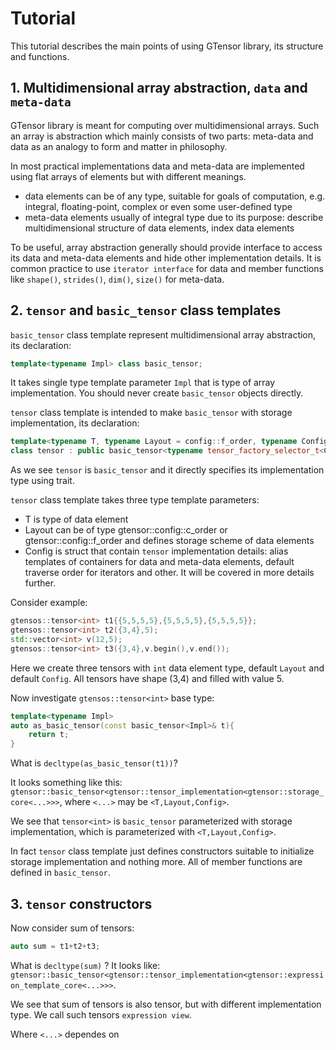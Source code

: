 # Tutorial

This tutorial describes the main points of using GTensor library, its structure and functions.

## 1. Multidimensional array abstraction, `data` and `meta-data`

GTensor library is meant for computing over multidimensional arrays. Such an array is abstraction which mainly consists of two parts: meta-data and data as an analogy to form and matter in philosophy.

In most practical implementations data and meta-data are implemented using flat arrays of elements but with different meanings.
- data elements can be of any type, suitable for goals of computation, e.g. integral, floating-point, complex or even some user-defined type
- meta-data elements usually of integral type due to its purpose: describe multidimensional structure of data elements, index data elements

To be useful, array abstraction generally should provide interface to access its data and meta-data elements and hide other implementation details.
It is common practice to use `iterator interface` for data and member functions like `shape()`, `strides()`, `dim()`, `size()` for meta-data.

## 2. `tensor` and `basic_tensor` class templates

`basic_tensor` class template represent multidimensional array abstraction, its declaration:

```cpp
template<typename Impl> class basic_tensor;
```

It takes single type template parameter `Impl` that is type of array implementation. You should never create `basic_tensor` objects directly.

`tensor` class template is intended to make `basic_tensor` with storage implementation, its declaration:

```cpp
template<typename T, typename Layout = config::f_order, typename Config = config::extend_config_t<config::default_config,T>>
class tensor : public basic_tensor<typename tensor_factory_selector_t<Config,T,Layout>::result_type>
```

As we see `tensor` is `basic_tensor` and it directly specifies its implementation type using trait.

`tensor` class template takes three type template parameters:
- T is type of data element
- Layout can be of type gtensor::config::c_order or gtensor::config::f_order and defines storage scheme of data elements
- Config is struct that contain `tensor` implementation details: alias templates of containers for data and meta-data elements, default traverse order for iterators and other.
It will be covered in more details further.

Consider example:

```cpp
gtensos::tensor<int> t1{{5,5,5,5},{5,5,5,5},{5,5,5,5}};
gtensos::tensor<int> t2({3,4},5);
std::vector<int> v(12,5);
gtensos::tensor<int> t3({3,4},v.begin(),v.end());
```

Here we create three tensors with `int` data element type, default `Layout` and default `Config`.
All tensors have shape (3,4) and filled with value 5.

Now investigate `gtensos::tensor<int>` base type:

```cpp
template<typename Impl>
auto as_basic_tensor(const basic_tensor<Impl>& t){
    return t;
}
```

What is `decltype(as_basic_tensor(t1))`?

It looks something like this: `gtensor::basic_tensor<gtensor::tensor_implementation<gtensor::storage_core<...>>>`, where `<...>` may be `<T,Layout,Config>`.

We see that `tensor<int>` is `basic_tensor` parameterized with storage implementation, which is parameterized with `<T,Layout,Config>`.

In fact `tensor` class template just defines constructors suitable to initialize storage implementation and nothing more. All of member functions are defined in `basic_tensor`.

## 3. `tensor` constructors




















Now consider sum of tensors:

```cpp
auto sum = t1+t2+t3;
```

What is `decltype(sum)` ? It looks like: `gtensor::basic_tensor<gtensor::tensor_implementation<gtensor::expression_template_core<...>>>`.

We see that sum of tensors is also tensor, but with different implementation type. We call such tensors `expression view`.



Where `<...>` dependes on